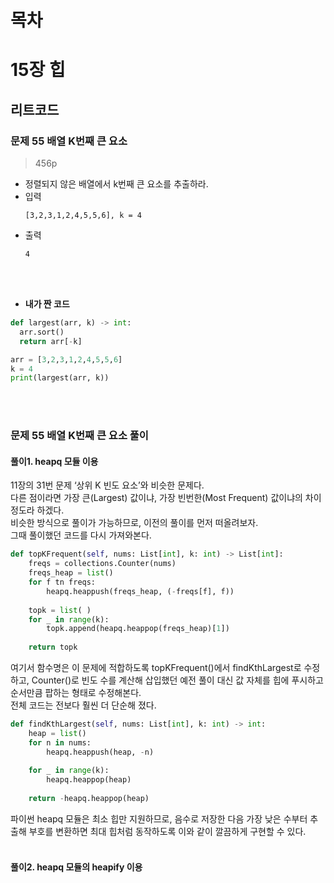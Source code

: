 # 목차

# 15장 힙
## 리트코드
### 문제 55 배열 K번째 큰 요소
> 456p

* 정렬되지 않은 배열에서 k번째 큰 요소를 추출하라.
* 입력
  ```
  [3,2,3,1,2,4,5,5,6], k = 4
  ```
* 출력
  ```
  4
  ```
<br><br>

* **내가 짠 코드**<br>
```python
def largest(arr, k) -> int:
  arr.sort()
  return arr[-k]

arr = [3,2,3,1,2,4,5,5,6]
k = 4
print(largest(arr, k))
```
<br><br>

### 문제 55 배열 K번째 큰 요소 풀이
#### 풀이1. heapq 모듈 이용
11장의 31번 문제 ‘상위 K 빈도 요소’와 비슷한 문제다.<br>
다른 점이라면 가장 큰(Largest) 값이냐, 가장 빈번한(Most Frequent) 값이냐의 차이 정도라 하겠다.<br>
비슷한 방식으로 풀이가 가능하므로, 이전의 풀이를 먼저 떠올려보자.<br>
그때 풀이했던 코드를 다시 가져와본다.
```python
def topKFrequent(self, nums: List[int], k: int) -> List[int]:
    freqs = collections.Counter(nums)
    freqs_heap = list()
    for f tn freqs:
        heapq.heappush(freqs_heap, (-freqs[f], f))
        
    topk = list( )
    for _ in range(k):
        topk.append(heapq.heappop(freqs_heap)[1])
        
    return topk
```
여기서 함수명은 이 문제에 적합하도록 topKFrequent()에서 findKthLargest로 수정하고, Counter()로 빈도 수를 계산해 삽입했던 예전 풀이 대신 값 자체를 힙에 푸시하고 순서만큼 팝하는 형태로 수정해본다.<br>
전체 코드는 전보다 훨씬 더 단순해 졌다.
```python
def findKthLargest(self, nums: List[int], k: int) -> int:
    heap = list()
    for n in nums:
        heapq.heappush(heap, -n)
        
    for _ in range(k):
        heapq.heappop(heap)
        
    return -heapq.heappop(heap)
```
파이썬 heapq 모듈은 최소 힙만 지원하므로, 음수로 저장한 다음 가장 낮은 수부터 추출해 부호를 변환하면 최대 힙처럼 동작하도록 이와 같이 깔끔하게 구현할 수 있다.
<br><br>

#### 풀이2. heapq 모듈의 heapify 이용





























